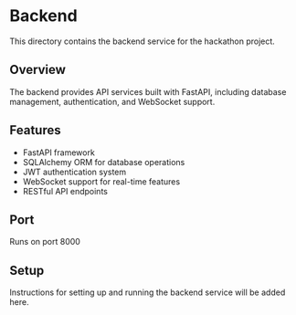 # Backend

This directory contains the backend service for the hackathon project.

## Overview
The backend provides API services built with FastAPI, including database management, authentication, and WebSocket support.

## Features
- FastAPI framework
- SQLAlchemy ORM for database operations
- JWT authentication system
- WebSocket support for real-time features
- RESTful API endpoints

## Port
Runs on port 8000

## Setup
Instructions for setting up and running the backend service will be added here.
